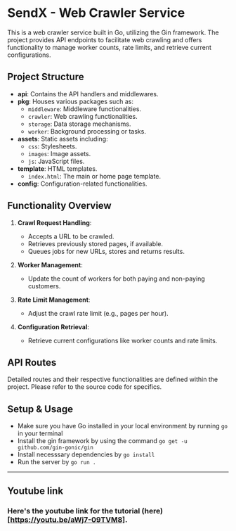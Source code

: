# SendX - Web Crawler Service

This is a web crawler service built in Go, utilizing the Gin framework. The project provides API endpoints to facilitate web crawling and offers functionality to manage worker counts, rate limits, and retrieve current configurations.

## Project Structure

- **api**: Contains the API handlers and middlewares.
- **pkg**: Houses various packages such as:
  - `middleware`: Middleware functionalities.
  - `crawler`: Web crawling functionalities.
  - `storage`: Data storage mechanisms.
  - `worker`: Background processing or tasks.
- **assets**: Static assets including:
  - `css`: Stylesheets.
  - `images`: Image assets.
  - `js`: JavaScript files.
- **template**: HTML templates.
  - `index.html`: The main or home page template.
- **config**: Configuration-related functionalities.

## Functionality Overview

1. **Crawl Request Handling**:
   - Accepts a URL to be crawled.
   - Retrieves previously stored pages, if available.
   - Queues jobs for new URLs, stores and returns results.

2. **Worker Management**:
   - Update the count of workers for both paying and non-paying customers.

3. **Rate Limit Management**:
   - Adjust the crawl rate limit (e.g., pages per hour).

4. **Configuration Retrieval**:
   - Retrieve current configurations like worker counts and rate limits.

## API Routes

Detailed routes and their respective functionalities are defined within the project. Please refer to the source code for specifics.

## Setup & Usage

- Make sure you have Go installed in your local environment by running `go` in your terminal
- Install the gin framework by using the command `go get -u github.com/gin-gonic/gin`
- Install necesssary dependencies by `go install`
- Run the server by `go run .`
---

## Youtube link

### Here's the youtube link for the tutorial (here)[https://youtu.be/aWj7-09TVM8].